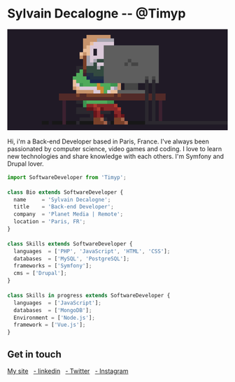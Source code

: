 <h1 valign="middle">Sylvain Decalogne -- @Timyp</h1>

![Screenshot](img.png)

Hi, i'm a Back-end Developer based in Paris, France. I've always been passionated by computer science, video games and coding.
I love to learn new technologies and share knowledge with each others. I'm Symfony and Drupal lover.

```js
import SoftwareDeveloper from 'Timyp';

class Bio extends SoftwareDeveloper {
  name     = 'Sylvain Decalogne';
  title    = 'Back-end Developer';
  company  = 'Planet Media | Remote';
  location = 'Paris, FR';
}

class Skills extends SoftwareDeveloper {
  languages  = ['PHP', 'JavaScript', 'HTML', 'CSS'];
  databases  = ['MySQL', 'PostgreSQL'];
  frameworks = ['Symfony'];
  cms = ['Drupal'];
}

class Skills in progress extends SoftwareDeveloper {
  languages  = ['JavaScript'];
  databases  = ['MongoDB'];
  Environment = ['Node.js'];
  framework = ['Vue.js'];
}
```

<div>
<h2>Get in touch</h2> 
<a href="http://sylvaindecalogne.fr"> My site</a>&nbsp;&nbsp;
<a href="https://fr.linkedin.com/in/sylvaindecalogne">- linkedin</a>&nbsp;&nbsp;
<a href="https://twitter.com/sylvaintimy">- Twitter</a>&nbsp;&nbsp;
<a href="https://www.instagram.com/timyp/">- Instagram</a>&nbsp;&nbsp;
</div>
